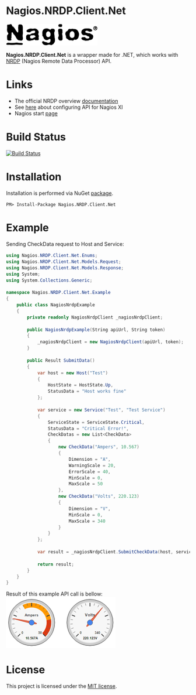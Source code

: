 # Nagios.NRDP.Client.Net
<img src="https://github.com/IvAlex1986/Nagios.NRDP.Client.Net/blob/master/Nagios.png" width="250" />

**Nagios.NRDP.Client.Net** is a wrapper made for .NET, which works with [NRDP](https://exchange.nagios.org/directory/Addons/Passive-Checks/NRDP--2D-Nagios-Remote-Data-Processor/details) (Nagios Remote Data Processor) API.

# Links
* The official NRDP overview [documentation](http://library.nagios.com/library/products/nagiosxi/documentation/499-nrdp-overview)
* See [here](https://library.nagios.com/library/products/nagiosxi/documentation/673-nagios-xi-passive-monitoring-with-nrdswin) about configuring API for Nagios XI
* Nagios start [page](https://www.nagios.org/)

# Build Status
[![Build Status](https://travis-ci.org/IvAlex1986/Nagios.NRDP.Client.Net.svg?branch=master)](https://travis-ci.org/IvAlex1986/Nagios.NRDP.Client.Net)

# Installation
Installation is performed via NuGet [package](https://www.nuget.org/packages/Nagios.NRDP.Client.Net).
```
PM> Install-Package Nagios.NRDP.Client.Net
```

# Example

Sending CheckData request to Host and Service:
```c#
using Nagios.NRDP.Client.Net.Enums;
using Nagios.NRDP.Client.Net.Models.Request;
using Nagios.NRDP.Client.Net.Models.Response;
using System;
using System.Collections.Generic;

namespace Nagios.NRDP.Client.Net.Example
{
    public class NagiosNrdpExample
    {
        private readonly NagiosNrdpClient _nagiosNrdpClient;

        public NagiosNrdpExample(String apiUrl, String token)
        {
            _nagiosNrdpClient = new NagiosNrdpClient(apiUrl, token);
        }

        public Result SubmitData()
        {
            var host = new Host("Test")
            {
                HostState = HostState.Up,
                StatusData = "Host works fine"
            };

            var service = new Service("Test", "Test Service")
            {
                ServiceState = ServiceState.Critical,
                StatusData = "Critical Error!",
                CheckDatas = new List<CheckData>
                {
                    new CheckData("Ampers", 10.567)
                    {
                        Dimension = "A",
                        WarningScale = 20,
                        ErrorScale = 40,
                        MinScale = 0,
                        MaxScale = 50
                    },
                    new CheckData("Volts", 220.123)
                    {
                        Dimension = "V",
                        MinScale = 0,
                        MaxScale = 340
                    }
                }
            };

            var result = _nagiosNrdpClient.SubmitCheckData(host, service);

            return result;
        }
    }
}

```

Result of this example API call is bellow:
<br />
<img src="https://github.com/IvAlex1986/Nagios.NRDP.Client.Net/blob/master/Metrics.png" />

# License
This project is licensed under the [MIT license](https://github.com/IvAlex1986/Nagios.NRDP.Client.Net/blob/master/LICENSE).
